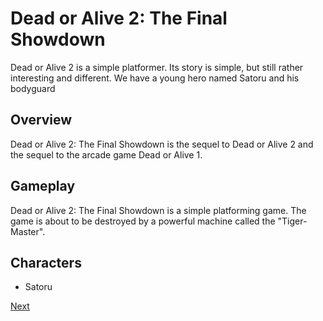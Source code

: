 # Dead or Alive 2: The Final Showdown

Dead or Alive 2 is a simple platformer. Its story is simple, but still rather interesting and different. We have a young hero named   Satoru and his bodyguard                 
 

## Overview

Dead or Alive 2: The Final Showdown is the sequel to Dead or Alive 2 and the sequel to the arcade game Dead or Alive 1.  
  
  

## Gameplay

Dead or Alive 2: The Final Showdown is a simple platforming game. The game is about to be destroyed by a powerful machine called the "Tiger-Master".  
   
  

## Characters

*   Satoru

[Next](364.md)